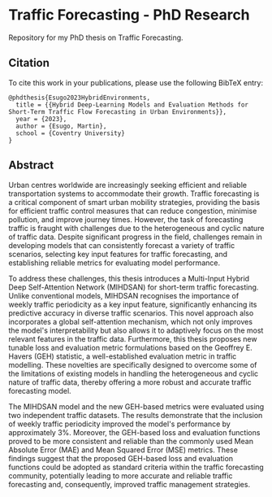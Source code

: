 # Traffic Forecasting - PhD Research
Repository for my PhD thesis on Traffic Forecasting.

## Citation
To cite this work in your publications, please use the following BibTeX entry:

```
@phdthesis{Esugo2023HybridEnvironments,
  title = {{Hybrid Deep-Learning Models and Evaluation Methods for Short-Term Traffic Flow Forecasting in Urban Environments}},
  year = {2023},
  author = {Esugo, Martin},
  school = {Coventry University}
}
```
## Abstract
Urban centres worldwide are increasingly seeking efficient and reliable transportation systems to accommodate their growth. Traffic forecasting is a critical component of smart urban mobility strategies, providing the basis for efficient traffic control measures that can reduce congestion, minimise pollution, and improve journey times. However, the task of forecasting traffic is fraught with challenges due to the heterogeneous and cyclic nature of traffic data. Despite significant progress in the field, challenges remain in developing models that can consistently forecast a variety of traffic scenarios, selecting key input features for traffic forecasting, and establishing reliable metrics for evaluating model performance.

To address these challenges, this thesis introduces a Multi-Input Hybrid Deep Self-Attention Network (MIHDSAN) for short-term traffic forecasting. Unlike conventional models, MIHDSAN recognises the importance of weekly traffic periodicity as a key input feature, significantly enhancing its predictive accuracy in diverse traffic scenarios. This novel approach also incorporates a global self-attention mechanism, which not only improves the model's interpretability but also allows it to adaptively focus on the most relevant features in the traffic data. Furthermore, this thesis proposes new tunable loss and evaluation metric formulations based on the Geoffrey E. Havers (GEH) statistic, a well-established evaluation metric in traffic modelling. These novelties are specifically designed to overcome some of the limitations of existing models in handling the heterogeneous and cyclic nature of traffic data, thereby offering a more robust and accurate traffic forecasting model.

The MIHDSAN model and the new GEH-based metrics were evaluated using two independent traffic datasets. The results demonstrate that the inclusion of weekly traffic periodicity improved the model's performance by approximately 3\%. Moreover, the GEH-based loss and evaluation functions proved to be more consistent and reliable than the commonly used Mean Absolute Error (MAE) and Mean Squared Error (MSE) metrics. These findings suggest that the proposed GEH-based loss and evaluation functions could be adopted as standard criteria within the traffic forecasting community, potentially leading to more accurate and reliable traffic forecasting and, consequently, improved traffic management strategies.
